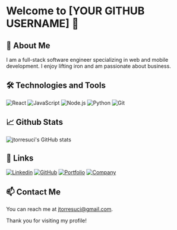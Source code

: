 # Welcome to [YOUR GITHUB USERNAME] 👋

<!--- Add an introduction about yourself -->

## 🚀 About Me

I am a full-stack software engineer specializing in web and mobile development. I enjoy lifting iron and am passionate about business.

## 🛠️ Technologies and Tools

![React](https://img.shields.io/badge/React-Tool-blue)
![JavaScript](https://img.shields.io/badge/JavaScript-Tool-blue)
![Node.js](https://img.shields.io/badge/Node.js-Tool-blue)
![Python](https://img.shields.io/badge/Python-Tool-blue)
![Git](https://img.shields.io/badge/Git-Tool-blue)

<!--- List the technologies and tools you are familiar with -->

## 📈 Github Stats

![jtorresuci's GitHub stats](https://github-readme-stats.vercel.app/api?username=jtorresuci&show_icons=true&theme=radical)

<!--- Add your Github stats -->

## 🔗 Links

[![Linkedin](https://img.shields.io/badge/LinkedIn-Profile-blue)](https://www.linkedin.com/in/jtorresuci)
[![GitHub](https://img.shields.io/badge/GitHub-Profile-blue)](https://github.com/jtorresuci)
[![Portfolio](https://img.shields.io/badge/Portfolio-Link-green?style=flat-square&logo=appveyor&logoColor=white)](https://www.jtorresuci.com)
[![Company](https://img.shields.io/badge/Company-Link-green?style=flat-square&logo=appveyor&logoColor=white)](https://www.100ninjas.dev)




<!--- Add your social media and professional profiles -->

## 📫 Contact Me

You can reach me at jtorresuci@gmail.com.

<!--- Add your contact information -->

Thank you for visiting my profile!
